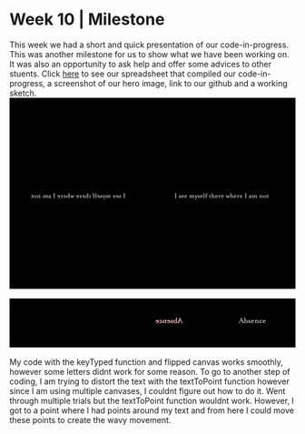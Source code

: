 # Week 10 | Milestone
This week we had a short and quick presentation of our code-in-progress. This was another milestone for us to show what we have been working on. It was also an opportunity to ask help and offer some advices to other stuents. Click [here](https://docs.google.com/spreadsheets/d/1rqOlmfpCzXC9kA_vBeLOcTpdxCvWeo4zsiNa4uiDHTY/edit#gid=0) to see our spreadsheet that compiled our code-in-progress, a screenshot of our hero image, link to our github and a working sketch.
<img src = "week 10 milestone">


<img src = "w10redpoints.JPG">

My code with the keyTyped function and flipped canvas works smoothly, however some letters didnt work for some reason. To go to another step of coding, I am trying to distort the text with the textToPoint function however since I am using multiple canvases, I couldnt figure out how to do it. Went through multiple trials but the textToPoint function wouldnt work. However, I got to a point where I had points around my text and from here I could move these points to create the wavy movement.



